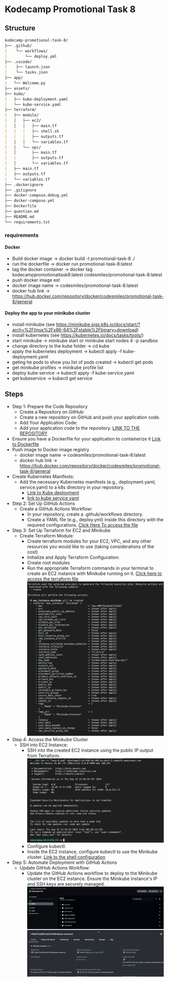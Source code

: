 # Kodecamp Promotional Task 8

## Structure

```md
kodecamp-promotional-task-8/
├── .github/
|    └── workflows/
|        └── deploy.yml
├── .vscode/
|    ├── launch.json
|    └── tasks.json
├── app/
|   └── Welcome.py
├── assets/
├── kube/
|   ├── kube-deployment.yaml
|   └── kube-service.yaml
├── terraform/
|   ├── module/
|   │   ├── ec2/
|   │   │   ├── main.tf
|   |   |   ├── shell.sh
|   |   |   ├── outputs.tf
|   │   │   └── variables.tf
|   │   └── vpc/
|   │       ├── main.tf
|   |       ├── outputs.tf
|   │       └── variables.tf
|   ├── main.tf
|   ├── outputs.tf
|   └── variables.tf
├── .dockerignore
├── .gitignore
├── docker-compose.debug.yml
├── docker-compose.yml
├── Dockerfile
├── question.md
├── README.md
└── requirements.txt
```

### requirements

#### Docker

- Build docker image -> docker build -t promotional-task-8 ./
- run the dockerfile -> docker run promotional-task-8:latest
- tag the docker container -> docker tag kodecamppromotionaltask8:latest codesmiles/promotional-task-8:latest
- push docker image
est
- docker image name  -> codesmiles/promotional-task-8:latest
- docker hub link -> <https://hub.docker.com/repository/docker/codesmiles/promotional-task-8/general>

#### Deploy the app to your minikube cluster

- install minikube (see <https://minikube.sigs.k8s.io/docs/start/?arch=%2Flinux%2Fx86-64%2Fstable%2Fbinary+download>)
- install kubernetes (see <https://kubernetes.io/docs/tasks/tools/>)
- start minikube -> minikube start or minikube start nodes 4 -p sandbox
- change directory to the kube folder -> cd kube
- apply the kubernetes deployment -> kubectl apply -f kube-deployment.yaml
- geting he pods to show you list of pods created -> kubectl get pods
- get minikube profiles ->  minikube profile list 
- deploy kube service -> kubectl apply -f kube-service.yaml
- get kubeservice -> kubectl get service

## Steps

- Step 1: Prepare the Code Repository
  - Create a Repository on GitHub:
  - Create a new repository on GitHub and push your application code.
  - Add Your Application Code:
  - Add your application code to the repository.
[LINK TO THE REPOSITORY](https://github.com/codesmiles/kodecamp-promotional-task-8)
- Ensure you have a Dockerfile for your application to containerize it
  [Link to Dockerfile](/Dockerfile)
- Push image to Docker image registry
  - docker image name  -> codesmiles/promotional-task-8:latest
  - docker hub link -> <https://hub.docker.com/repository/docker/codesmiles/promotional-task-8/general>
- Create Kubernetes Manifests:
  - Add the necessary Kubernetes manifests (e.g., deployment.yaml, service.yaml) to a k8s directory in your repository.
    - [Link to Kube deployment](/kube/kube-deployment.yaml)
    - [link to kube service yaml](/kube/kube-service.yaml)
- Step 2: Set Up GitHub Actions
  - Create a GitHub Actions Workflow:
    - In your repository, create a .github/workflows directory.
    - Create a YAML file (e.g., deploy.yml) inside this directory with the required configurations.
    [Click Here To access the file](.github/workflows/deploy.yml)
- Step 3: Set Up Terraform for EC2 and Minikube
  - Create Terraform Module:
    - Create terraform modules for your EC2, VPC, and any other resources you would like to use (taking considerations of the cost)
    - Initialize and Apply Terraform Configuration:
    - Create root modules
    - Run the appropriate Terraform commands in your terminal to create an EC2 instance with Minikube running on it.
    [Click here to access the terraform file](/terraform/minikube)
    ![Image to the teraform plan](/assets/terraform%20plan.png)
- Step 4: Access the Minikube Cluster
  - SSH into EC2 Instance:
    - SSH into the created EC2 instance using the public IP output from Terraform.
  ![ssh to ec2 instance](/assets/ssh_to_ec2_instance.png)
    - Configure kubectl:
    - Inside the EC2 instance, configure kubectl to use the Minikube cluster.
  [Link to the shell configuration](/terraform/module/ec2/shell.sh)
- Step 5: Automate Deployment with GitHub Actions
  - Update GitHub Actions Workflow:
    - Update the GitHub Actions workflow to deploy to the Minikube cluster on the EC2 instance. Ensure the Minikube instance's IP and SSH keys are securely managed.
  ![Github action deployment](/assets/github-action.png)
  ![AWS instance deployment](/assets/aws_instance.png)
